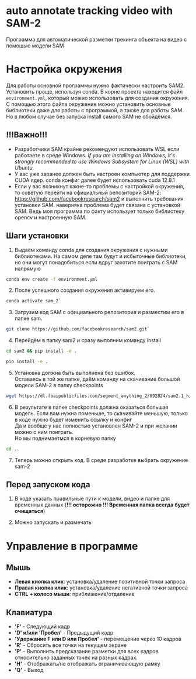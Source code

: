 # auto annotate tracking video with SAM-2
Программа для автоматической разметки трекинга объекта на видео с помощью модели SAM

# Настройка окружения
Для работы основной программы нужно фактически настроить SAM2. </br>
Установить проще, используя conda. В корне проекта находится файл `environment.yml`, который можно использовать для создания окружения. </br>
С помощью этого файла окружение можно установить основные библиотеки даже для работы с программой, а также для работы SAM. </br>
Но в любом случае без запуска install самого SAM не обойдёмся. </br>

## !!!Важно!!!
* Разработчики SAM крайне рекомендуют использовать WSL если работаете в среде Windows. <i>If you are installing on Windows, it's strongly recommended to use Windows Subsystem for Linux (WSL) with Ubuntu.</i>
* У вас уже заранее должен быть настроен компьютер для поддержки CUDA ядер. conda конфиг далее будет использовать cuda 12.8.1
* Если у вас возникнут какие-то проблемы с настройкой окружения, то советую перейти на официальный репозиторий SAM-2: https://github.com/facebookresearch/sam2 и выполнить требования установки SAM. наверняка проблема будет связана с установкой SAM. Ведь моя программа по факту использует только библиотеку opencv и настроенную SAM.

## Шаги установки
1. Выдаём команду conda для создания окружения с нужными библиотеками. На самом деле там будут и исбыточные библиотеки, но они могут понадобиться если вдруг захотите поиграть с SAM напрямую </br>
```bash
conda env create -f environment.yml
```

2. После успешного создания окружения активируем его. </br>
```bash
conda activate sam_2`
```

3. Загрузим код SAM с официального репозитория и разместим его в папке sam. </br>
```bash
git clone https://github.com/facebookresearch/sam2.git`
```

4. Перейдём в папку sam2 и сразу выполним команду install </br>
```bash
cd sam2 && pip install -e .
```
```bash
pip install -e .
```

5. Установка должна быть выполнена без ошибок. </br>
    Оставаясь в той же папке, даём команду на скачивание большой модели SAM-2 в папку checkpoints </br>
```bash
wget https://dl.fbaipublicfiles.com/segment_anything_2/092824/sam2.1_hiera_large.pt -P checkpoints`
```

6. В результате в папке checkpoints должна оказаться большая модель. Если вам нужна поменьше, то скачивайте меньшую, только в коде нужно будет изменить ссылку и конфиг </br>
   Да и вообще у нас полностью установлен SAM-2 и при желании можно с ним поиграть.</br>
   Но мы поднимаетмся в корневую папку </br>
```bash 
cd ..
```


7. Теперь можно открыть код. В среде разработке выбрать окружение sam-2

## Перед запуском кода

1. В коде указать правильные пути к модели, видео и папке для временных данных (**!!! осторожно !!! Временная папка всегда будет очищаться**) </br>

2. Можно запускать и размечать </br>

# Управление в программе
## Мышь
- **Левая кнопка клик**: установка/удаление позитивной точки запроса
- **Правая кнопка клик**: установка/удаление негативной точки запроса
- **CTRL + колесо мыши**: приближение/отдаление
## Клавиатура
- **'F'** - Следующий кадр
- **'D' и/или 'Пробел'** - Предыдущий кадр
- **'Удержание F или D или Пробел'** - перемещение через 10 кадров
- **'R'** - Сбросить все точки на текущем экране
- **'P'** - Выполнить предсказание разметки для всех кадров относительно заданных точек на разных кадрах.
- **'H'** - Отображать/не отображать ограничивающую рамку
- **'Q'** - Выход